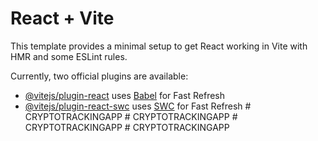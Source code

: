 # React + Vite

This template provides a minimal setup to get React working in Vite with HMR and some ESLint rules.

Currently, two official plugins are available:

- [@vitejs/plugin-react](https://github.com/vitejs/vite-plugin-react/blob/main/packages/plugin-react/README.md) uses [Babel](https://babeljs.io/) for Fast Refresh
- [@vitejs/plugin-react-swc](https://github.com/vitejs/vite-plugin-react-swc) uses [SWC](https://swc.rs/) for Fast Refresh
#   C R Y P T O T R A C K I N G A P P  
 #   C R Y P T O T R A C K I N G A P P  
 #   C R Y P T O T R A C K I N G A P P  
 #   C R Y P T O T R A C K I N G A P P  
 